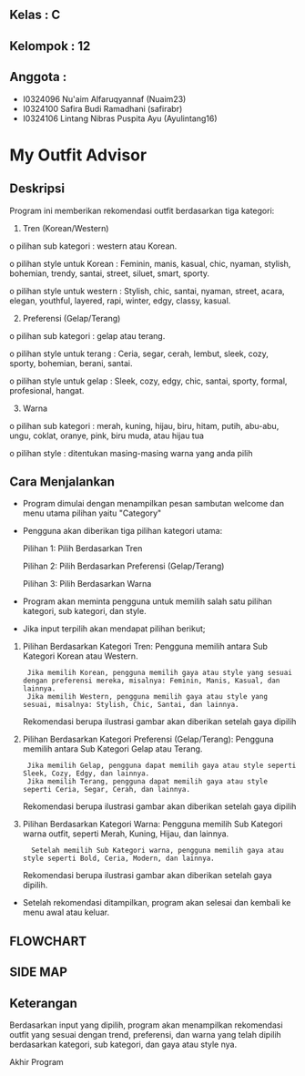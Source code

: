## Kelas        : C
## Kelompok     : 12
## Anggota      :
- I0324096      Nu'aim Alfaruqyannaf        (Nuaim23)
- I0324100      Safira Budi Ramadhani       (safirabr)
- I0324106      Lintang Nibras Puspita Ayu  (Ayulintang16) 

# My Outfit Advisor

## Deskripsi

Program ini memberikan rekomendasi outfit berdasarkan tiga kategori:

1. Tren (Korean/Western)
   
o   pilihan sub kategori          : western atau Korean.

o   pilihan style untuk Korean    : Feminin, manis, kasual, chic, nyaman, stylish, bohemian, trendy, santai, street, siluet, smart, sporty.

o   pilihan style untuk western   : Stylish, chic, santai, nyaman, street, acara, elegan, youthful, layered, rapi, winter, edgy, classy, kasual.


2. Preferensi (Gelap/Terang)
   
o   pilihan sub kategori          : gelap atau terang.

o   pilihan style untuk terang    : Ceria, segar, cerah, lembut, sleek, cozy, sporty, bohemian, berani, santai.

o   pilihan style untuk gelap     : Sleek, cozy, edgy, chic, santai, sporty, formal, profesional, hangat.


3. Warna
   
o   pilihan sub kategori        : merah, kuning, hijau, biru, hitam, putih, abu-abu, ungu, coklat, oranye, pink, biru muda, atau hijau tua

o   pilihan style               : ditentukan masing-masing warna yang anda pilih


## Cara Menjalankan

- Program dimulai dengan menampilkan pesan sambutan welcome dan menu utama pilihan yaitu "Category"

- Pengguna akan diberikan tiga pilihan kategori utama:
  
    Pilihan 1: Pilih Berdasarkan Tren
  
    Pilihan 2: Pilih Berdasarkan Preferensi (Gelap/Terang)
  
    Pilihan 3: Pilih Berdasarkan Warna
  
- Program akan meminta pengguna untuk memilih salah satu pilihan kategori, sub kategori, dan style.
- Jika input terpilih akan mendapat pilihan berikut;
  
1. Pilihan Berdasarkan Kategori Tren:
    Pengguna memilih antara Sub Kategori Korean atau Western.
   
        Jika memilih Korean, pengguna memilih gaya atau style yang sesuai dengan preferensi mereka, misalnya: Feminin, Manis, Kasual, dan lainnya.
        Jika memilih Western, pengguna memilih gaya atau style yang sesuai, misalnya: Stylish, Chic, Santai, dan lainnya.
   
    Rekomendasi berupa ilustrasi gambar akan diberikan setelah gaya dipilih

2. Pilihan Berdasarkan Kategori Preferensi (Gelap/Terang):
    Pengguna memilih antara Sub Kategori Gelap atau Terang.
   
        Jika memilih Gelap, pengguna dapat memilih gaya atau style seperti Sleek, Cozy, Edgy, dan lainnya.
        Jika memilih Terang, pengguna dapat memilih gaya atau style seperti Ceria, Segar, Cerah, dan lainnya.
   
    Rekomendasi berupa ilustrasi gambar akan diberikan setelah gaya dipilih

3. Pilihan Berdasarkan Kategori Warna:
   Pengguna memilih Sub Kategori warna outfit, seperti Merah, Kuning, Hijau, dan lainnya.

         Setelah memilih Sub Kategori warna, pengguna memilih gaya atau style seperti Bold, Ceria, Modern, dan lainnya.
   
    Rekomendasi berupa ilustrasi gambar akan diberikan setelah gaya dipilih.

   
- Setelah rekomendasi ditampilkan, program akan selesai dan kembali ke menu awal atau keluar.

## FLOWCHART

## SIDE MAP




## Keterangan
Berdasarkan input yang dipilih, program akan menampilkan rekomendasi outfit yang sesuai dengan trend, preferensi, dan warna yang telah dipilih berdasarkan kategori, sub kategori, dan gaya atau style nya.

Akhir Program
